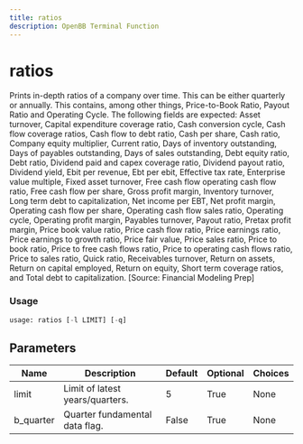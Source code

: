 ```yaml
---
title: ratios
description: OpenBB Terminal Function
---
```


# ratios

Prints in-depth ratios of a company over time. This can be either quarterly or annually. This contains, among other things, Price-to-Book Ratio, Payout Ratio and Operating Cycle. The following fields are expected: Asset turnover, Capital expenditure coverage ratio, Cash conversion cycle, Cash flow coverage ratios, Cash flow to debt ratio, Cash per share, Cash ratio, Company equity multiplier, Current ratio, Days of inventory outstanding, Days of payables outstanding, Days of sales outstanding, Debt equity ratio, Debt ratio, Dividend paid and capex coverage ratio, Dividend payout ratio, Dividend yield, Ebit per revenue, Ebt per ebit, Effective tax rate, Enterprise value multiple, Fixed asset turnover, Free cash flow operating cash flow ratio, Free cash flow per share, Gross profit margin, Inventory turnover, Long term debt to capitalization, Net income per EBT, Net profit margin, Operating cash flow per share, Operating cash flow sales ratio, Operating cycle, Operating profit margin, Payables turnover, Payout ratio, Pretax profit margin, Price book value ratio, Price cash flow ratio, Price earnings ratio, Price earnings to growth ratio, Price fair value, Price sales ratio, Price to book ratio, Price to free cash flows ratio, Price to operating cash flows ratio, Price to sales ratio, Quick ratio, Receivables turnover, Return on assets, Return on capital employed, Return on equity, Short term coverage ratios, and Total debt to capitalization. [Source: Financial Modeling Prep]

### Usage 
```python
usage: ratios [-l LIMIT] [-q]
```

## Parameters

| Name | Description | Default | Optional | Choices |
| ---- | ----------- | ------- | -------- | ------- |
| limit | Limit of latest years/quarters. | 5 | True | None |
| b_quarter | Quarter fundamental data flag. | False | True | None |


